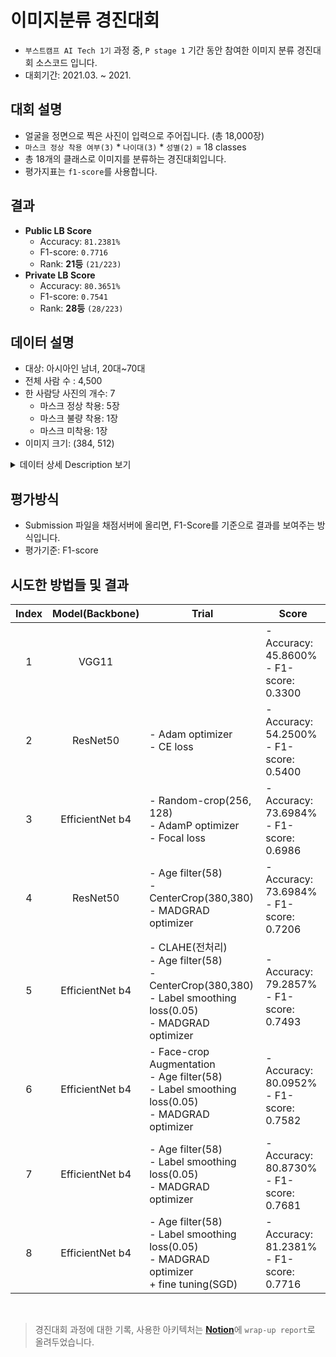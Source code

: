 # 이미지분류 경진대회

- `부스트캠프 AI Tech 1기` 과정 중, `P stage 1` 기간 동안 참여한 이미지 분류 경진대회 소스코드 입니다.
- 대회기간: 2021.03. ~ 2021.

## 대회 설명

- 얼굴을 정면으로 찍은 사진이 입력으로 주어집니다. (총 18,000장)
- `마스크 정상 착용 여부(3)` * `나이대(3)` * `성별(2)` = 18 classes
- 총 18개의 클래스로 이미지를 분류하는 경진대회입니다.
- 평가지표는 `f1-score`를 사용합니다.

## 결과

<!-- #### Public LB Score  
<img src="https://img.shields.io/static/v1?label=Accuracy&message=81.2381%&color=blue"> <img src="https://img.shields.io/static/v1?label=F1-score&message=0.7716%&color=blue"> <img src="https://img.shields.io/static/v1?label=Rank&message=(21/223)&color=red">

#### Private LB Score
  <img src="https://img.shields.io/static/v1?label=Accuracy&message=80.3651%&color=blue"> <img src="https://img.shields.io/static/v1?label=F1-score&message=0.7541%&color=blue"> <img src="https://img.shields.io/static/v1?label=Rank&message=(28/223)&color=red"> -->
  
- **Public LB Score**
  - Accuracy: `81.2381%`
  - F1-score: `0.7716`
  - Rank: **21등** `(21/223)`
- **Private LB Score**
  - Accuracy: `80.3651%`
  - F1-score: `0.7541`
  - Rank: **28등** `(28/223)`

## 데이터 설명

- 대상: 아시아인 남녀, 20대~70대
- 전체 사람 수 : 4,500
- 한 사람당 사진의 개수: 7
  - 마스크 정상 착용: 5장
  - 마스크 불량 착용: 1장
  - 마스크 미착용: 1장
- 이미지 크기: (384, 512)

<details>
<summary>데이터 상세 Description 보기</summary>
<div markdown="1">


  ### 학습데이터, 테스트 데이터

  - 데이터 분할
    - 학습데이터 60%
    - public 테스트셋 20%
    - private 테스트셋 20%

  ### 입출력

  - 입력: 마스크 착용 사진, 미착용 사진, 혹은 이상하게 착용한 사진(코스크, 턱스크)
  - 출력: 총 18개의 class를 예측해야합니다. 결과값으로 0~17에 해당되는 숫자가 각 이미지 당 하나씩 나와야합니다.
    <details>
    <summary>예시</summary>
    <div markdown="1">

    - the class of `cfe1268.jpg` : 7  
    - the class of `3a2662c.jpg` : 2

    </div>
    </details>

  ### 클래스 분류 기준

  - 마스크 착용여부, 성별, 나이를 기준으로 총 18개의 클래스가 있습니다.
    <details>
    <summary>상세 분류 기준 보기</summary>
    <div markdown="1">

    <img src="https://user-images.githubusercontent.com/35002768/136669475-74d45d46-6236-4b70-85f0-cbc6a42bbed5.png" width="60%">

    </div>
    </details>


</div>
</details>

## 평가방식

- Submission 파일을 채점서버에 올리면, F1-Score를 기준으로 결과를 보여주는 방식입니다.
- 평가기준: F1-score

## 시도한 방법들 및 결과

| Index 	| Model(Backbone) 	| Trial 	| Score 	|
|:---:	|:---:|---	|---	|
| 1 	| VGG11 	|  	| - Accuracy: 45.8600%<br>- F1-score: 0.3300 	|
| 2 	| ResNet50 	| - Adam optimizer<br>- CE loss 	| - Accuracy: 54.2500%<br>- F1-score: 0.5400 	|
| 3 	| EfficientNet b4 	| - Random-crop(256, 128)<br>- AdamP optimizer<br>- Focal loss 	| - Accuracy: 73.6984%<br>- F1-score: 0.6986 	|
| 4 	| ResNet50 	| - Age filter(58)<br>- CenterCrop(380,380)<br>- MADGRAD optimizer 	| - Accuracy: 73.6984%<br>- F1-score: 0.7206 	|
| 5 	| EfficientNet b4 	| - CLAHE(전처리)<br>- Age filter(58)<br>- CenterCrop(380,380)<br>- Label smoothing loss(0.05)<br>- MADGRAD optimizer 	| - Accuracy: 79.2857%<br>- F1-score: 0.7493 	|
| 6 	| EfficientNet b4 	| - Face-crop Augmentation<br>- Age filter(58)<br>- Label smoothing loss(0.05)<br>- MADGRAD optimizer 	| - Accuracy: 80.0952%<br>- F1-score: 0.7582 	|
| 7 	| EfficientNet b4 	| - Age filter(58)<br>- Label smoothing loss(0.05)<br>- MADGRAD optimizer 	| - Accuracy: 80.8730%<br>- F1-score: 0.7681 	|
| 8 	| EfficientNet b4 	| - Age filter(58)<br>- Label smoothing loss(0.05)<br>- MADGRAD optimizer<br>+ fine tuning(SGD) 	| - Accuracy: 81.2381%<br>- F1-score: 0.7716 	|

<br>

> 경진대회 과정에 대한 기록, 사용한 아키텍처는 [**Notion**](https://shy-perfume-f1a.notion.site/Wrap-Up-febd03ed40724fb7977c18fd8bd8a5c6)에 `wrap-up report`로 올려두었습니다.
